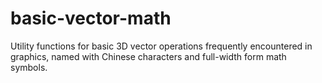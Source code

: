 basic-vector-math
=================

Utility functions for basic 3D vector operations frequently encountered in graphics, named with Chinese characters and full-width form math symbols.
